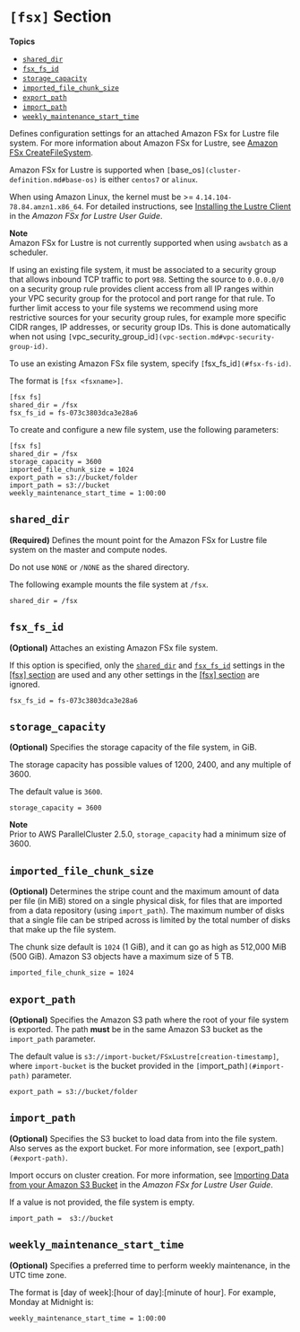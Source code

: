 # `[fsx]` Section<a name="fsx-section"></a>

**Topics**
+ [`shared_dir`](#id15)
+ [`fsx_fs_id`](#fsx-fs-id)
+ [`storage_capacity`](#storage-capacity)
+ [`imported_file_chunk_size`](#imported-file-chunk-size)
+ [`export_path`](#export-path)
+ [`import_path`](#import-path)
+ [`weekly_maintenance_start_time`](#weekly-maintenance-start-time)

Defines configuration settings for an attached Amazon FSx for Lustre file system\. For more information about Amazon FSx for Lustre, see [Amazon FSx CreateFileSystem](https://docs.aws.amazon.com/fsx/latest/APIReference/API_CreateFileSystem.html)\.

Amazon FSx for Lustre is supported when `[`base_os`](cluster-definition.md#base-os)` is either `centos7` or `alinux`\.

When using Amazon Linux, the kernel must be >= `4.14.104-78.84.amzn1.x86_64`\. For detailed instructions, see [Installing the Lustre Client](https://docs.aws.amazon.com/fsx/latest/WindowsGuide/install-lustre-client.html) in the *Amazon FSx for Lustre User Guide*\.

**Note**  
Amazon FSx for Lustre is not currently supported when using `awsbatch` as a scheduler\.

If using an existing file system, it must be associated to a security group that allows inbound TCP traffic to port `988`\. Setting the source to `0.0.0.0/0` on a security group rule provides client access from all IP ranges within your VPC security group for the protocol and port range for that rule\. To further limit access to your file systems we recommend using more restrictive sources for your security group rules, for example more specific CIDR ranges, IP addresses, or security group IDs\. This is done automatically when not using `[`vpc_security_group_id`](vpc-section.md#vpc-security-group-id)`\.

To use an existing Amazon FSx file system, specify `[`fsx_fs_id`](#fsx-fs-id)`\.

The format is `[fsx <fsxname>]`\.

```
[fsx fs]
shared_dir = /fsx
fsx_fs_id = fs-073c3803dca3e28a6
```

To create and configure a new file system, use the following parameters:

```
[fsx fs]
shared_dir = /fsx
storage_capacity = 3600
imported_file_chunk_size = 1024
export_path = s3://bucket/folder
import_path = s3://bucket
weekly_maintenance_start_time = 1:00:00
```

## `shared_dir`<a name="id15"></a>

 **\(Required\)** Defines the mount point for the Amazon FSx for Lustre file system on the master and compute nodes\.

Do not use `NONE` or `/NONE` as the shared directory\.

The following example mounts the file system at `/fsx`\.

```
shared_dir = /fsx
```

## `fsx_fs_id`<a name="fsx-fs-id"></a>

**\(Optional\)** Attaches an existing Amazon FSx file system\.

If this option is specified, only the [`shared_dir`](#id15) and [`fsx_fs_id`](#fsx-fs-id) settings in the [[fsx] section](#fsx-section) are used and any other settings in the [[fsx] section](#fsx-section) are ignored\.

```
fsx_fs_id = fs-073c3803dca3e28a6
```

## `storage_capacity`<a name="storage-capacity"></a>

**\(Optional\)** Specifies the storage capacity of the file system, in GiB\.

The storage capacity has possible values of 1200, 2400, and any multiple of 3600\.

The default value is `3600`\.

```
storage_capacity = 3600
```

**Note**  
Prior to AWS ParallelCluster 2\.5\.0, `storage_capacity` had a minimum size of 3600\.

## `imported_file_chunk_size`<a name="imported-file-chunk-size"></a>

**\(Optional\)** Determines the stripe count and the maximum amount of data per file \(in MiB\) stored on a single physical disk, for files that are imported from a data repository \(using `import_path`\)\. The maximum number of disks that a single file can be striped across is limited by the total number of disks that make up the file system\.

The chunk size default is `1024` \(1 GiB\), and it can go as high as 512,000 MiB \(500 GiB\)\. Amazon S3 objects have a maximum size of 5 TB\.

```
imported_file_chunk_size = 1024
```

## `export_path`<a name="export-path"></a>

**\(Optional\)** Specifies the Amazon S3 path where the root of your file system is exported\. The path **must** be in the same Amazon S3 bucket as the `import_path` parameter\.

The default value is `s3://import-bucket/FSxLustre[creation-timestamp]`, where `import-bucket` is the bucket provided in the `[`import_path`](#import-path)` parameter\.

```
export_path = s3://bucket/folder
```

## `import_path`<a name="import-path"></a>

**\(Optional\)** Specifies the S3 bucket to load data from into the file system\. Also serves as the export bucket\. For more information, see `[`export_path`](#export-path)`\.

Import occurs on cluster creation\. For more information, see [Importing Data from your Amazon S3 Bucket](https://docs.aws.amazon.com/fsx/latest/LustreGuide/fsx-data-repositories.html#import-data-repository) in the *Amazon FSx for Lustre User Guide*\.

If a value is not provided, the file system is empty\.

```
import_path =  s3://bucket
```

## `weekly_maintenance_start_time`<a name="weekly-maintenance-start-time"></a>

**\(Optional\)** Specifies a preferred time to perform weekly maintenance, in the UTC time zone\.

The format is \[day of week\]:\[hour of day\]:\[minute of hour\]\. For example, Monday at Midnight is:

```
weekly_maintenance_start_time = 1:00:00
```